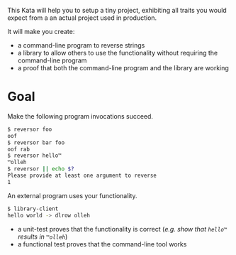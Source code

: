 This Kata will help you to setup a tiny project, exhibiting all traits you would
expect from a an actual project used in production.

It will make you create:

* a command-line program to reverse strings
* a library to allow others to use the functionality without requiring the command-line program
* a proof that both the command-line program and the library are working

# Goal

Make the following program invocations succeed.

```bash
$ reversor foo
oof
$ reversor bar foo
oof rab
$ reversor hello™
™olleh
$ reversor || echo $?
Please provide at least one argument to reverse
1
```

An external program uses your functionality.

```bash
$ library-client
hello world -> dlrow olleh
```

* a unit-test proves that the functionality is correct (*e.g. show that `hello™` results in `™olleh`*)
* a functional test proves that the command-line tool works
